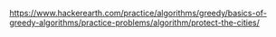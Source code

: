 https://www.hackerearth.com/practice/algorithms/greedy/basics-of-greedy-algorithms/practice-problems/algorithm/protect-the-cities/
